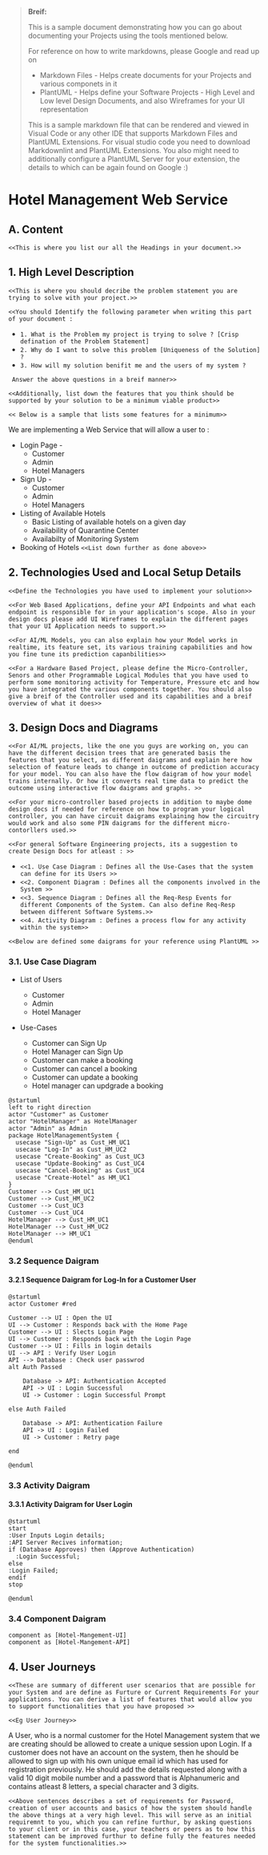 > **Breif:**
>
> This is a sample document demonstrating how you can go about documenting your Projects using the tools mentioned below.
>
> For reference on how to write markdowns, please Google and read up on
>  * Markdown Files - Helps create documents for your Projects and various componets in it
>  * PlantUML - Helps define your Software Projects - High Level and Low level Design Documents, and also Wireframes for your UI representation
>
> This is a sample markdown file that can be rendered and viewed in Visual Code or any other IDE that supports Markdown Files and PlantUML Extensions.
> For visual studio code you need to download Markdownlint and PlantUML Extensions. You also might need to additionally configure a PlantUML Server for your extension,
> the details to which can be again found on Google :)

# Hotel Management Web Service

## **A. Content**

`<<This is where you list our all the Headings in your document.>>`

## **1. High Level Description**

`<<This is where you should decribe the problem statement you are trying to solve with your project.>>`

`<<You should Identify the following parameter when writing this part of your document :`
* `1. What is the Problem my project is trying to solve ? [Crisp defination of the Problem Statement]`
* `2. Why do I want to solve this problem [Uniqueness of the Solution] ?`
* `3. How will my solution benifit me and the users of my system ? `

` Answer the above questions in a breif manner>>`

`<<Additionally, list down the features that you think should be supported by your solution to be a minimum viable product>>`

``<< Below is a sample that lists some features for a minimum>>``

We are implementing a Web Service that will allow a user to :

  * Login Page - 
    * Customer
    * Admin
    * Hotel Managers
  * Sign Up -
    * Customer
    * Admin
    * Hotel Managers
  * Listing of Available Hotels 
    * Basic Listing of available hotels on a given day
    * Availability of Quarantine Center
    * Availabilty of Monitoring System
  * Booking of Hotels
    ``<<List down further as done above>>``

## **2. Technologies Used and Local Setup Details**

``<<Define the Technologies you have used to implement your solution>>``

``<<For Web Based Applications, define your API Endpoints and what each endpoint is responsible for in your application's scope. Also in your design docs please add UI Wireframes to explain the different pages that your UI Application needs to support.>>``

``<<For AI/ML Models, you can also explain how your Model works in realtime, its feature set, its various training capabilities and how you fine tune its prediction capanbilities>>``

``<<For a Hardware Based Project, please define the Micro-Controller, Senors and other Programmable Logical Modules that you have used to perform some monitoring activity for Temperature, Pressure etc and how you have integrated the various components together. You should also give a breif of the Controller used and its capabilities and a breif overview of what it does>>``


## **3. Design Docs and Diagrams**

``<<For AI/ML projects, like the one you guys are working on, you can have the different decision trees that are generated basis the features that you select, as different daigrams and explain here how selection of feature leads to change in outcome of prediction accuracy for your model. You can also have the flow daigram of how your model trains internally. Or how it converts real time data to predict the outcome using interactive flow daigrams and graphs. >>``

``<<For your micro-controller based projects in addition to maybe dome design docs if needed for reference on how to program your logical controller, you can have circuit daigrams explaining how the circuitry would work and also some PIN daigrams for the different micro-contorllers used.>>``

``<<For general Software Engineering projects, its a suggestion to create Design Docs for atleast : >>``

* ``<<1. Use Case Diagram : Defines all the Use-Cases that the system can define for its Users >>``
* ``<<2. Component Diagram : Defines all the components involved in the System >>``
* ``<<3. Sequence Diagram : Defines all the Req-Resp Events for different Components of the System. Can also define Req-Resp between different Software Systems.>>``
* ``<<4. Activity Diagram : Defines a process flow for any activity within the system>>``

``<<Below are defined some daigrams for your reference using PlantUML >>``

### **3.1. Use Case Diagram**

* List of Users
  * Customer
  * Admin
  * Hotel Manager

* Use-Cases
  * Customer can Sign Up
  * Hotel Manager can Sign Up
  * Customer can make a booking
  * Customer can cancel a booking
  * Customer can update a booking
  * Hotel manager can updgrade a booking

```plantuml
@startuml
left to right direction
actor "Customer" as Customer
actor "HotelManager" as HotelManager
actor "Admin" as Admin
package HotelManagementSystem {
  usecase "Sign-Up" as Cust_HM_UC1
  usecase "Log-In" as Cust_HM_UC2
  usecase "Create-Booking" as Cust_UC3
  usecase "Update-Booking" as Cust_UC4
  usecase "Cancel-Booking" as Cust_UC4
  usecase "Create-Hotel" as HM_UC1
}
Customer --> Cust_HM_UC1
Customer --> Cust_HM_UC2
Customer --> Cust_UC3
Customer --> Cust_UC4
HotelManager --> Cust_HM_UC1
HotelManager --> Cust_HM_UC2
HotelManager --> HM_UC1
@enduml
```

### **3.2 Sequence Daigram**

#### 3.2.1 Sequence Daigram for Log-In for a Customer User

```plantuml
@startuml
actor Customer #red

Customer --> UI : Open the UI
UI --> Customer : Responds back with the Home Page
Customer --> UI : Slects Login Page
UI --> Customer : Responds back with the Login Page
Customer --> UI : Fills in login details
UI --> API : Verify User Login
API --> Database : Check user passwrod
alt Auth Passed

    Database -> API: Authentication Accepted
    API -> UI : Login Successful
    UI -> Customer : Login Successful Prompt

else Auth Failed

    Database -> API: Authentication Failure
    API -> UI : Login Failed
    UI -> Customer : Retry page

end

@enduml
```

### **3.3 Activity Daigram**

#### 3.3.1 Activity Daigram for User Login

```plantuml
@startuml
start
:User Inputs Login details;
:API Server Recives information;
if (Database Approves) then (Approve Authentication)
  :Login Successful;
else
:Login Failed;
endif
stop

@enduml
```

### **3.4 Component Daigram**

```plantuml
component as [Hotel-Mangement-UI]
component as [Hotel-Mangement-API]
```

## **4. User Journeys**

``<<These are summary of different user scenarios that are possible for your System and are define as Furture or Current Requirements For your applications. You can derive a list of features that would allow you to support functionalities that you have proposed >>``

``<<Eg User Journey>>``

A User, who is a normal customer for the Hotel Management system that we are creating should be allowed to create a unique session upon Login. If a customer does not have an account on the system, then he should be allowed to sign up with his own unique email id which has used for registration previously. He should add the details requested along with a valid 10 digit mobile number and a password that is Alphanumeric and contains atleast 8 letters, a special character and 3 digits. 

``<<Above sentences describes a set of requirements for Password, creation of user accounts and basics of how the system should handle the above things at a very high level. This will serve as an initial requiremnt to you, which you can refine furthur, by asking questions to your client or in this case, your teachers or peers as to how this statement can be improved furthur to define fully the features needed for the system functionalities.>>``
